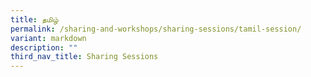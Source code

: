 ```yaml
---
title: தமிழ்
permalink: /sharing-and-workshops/sharing-sessions/tamil-session/
variant: markdown
description: ""
third_nav_title: Sharing Sessions
---
```

